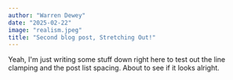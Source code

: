 ```yaml
---
author: "Warren Dewey"
date: "2025-02-22"
image: "realism.jpeg"
title: "Second blog post, Stretching Out!"
---
```


Yeah, I'm just writing some stuff down right here to test out the line clamping and the post list spacing. About to see if it looks alright.
